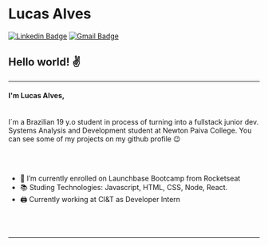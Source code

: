 # Lucas Alves
[![Linkedin Badge](https://img.shields.io/badge/-Lucas_Alves-blue?style=flat-square&logo=Linkedin&logoColor=white&link=https://www.linkedin.com/in/lucas-alves-181182164/)](https://www.linkedin.com/in/lucas-alves-181182164//)
[![Gmail Badge](https://img.shields.io/badge/-lucashas27@gmail.com-c14438?style=flat-square&logo=Gmail&logoColor=white&link=mailto:lucashas27@gmail.com)](mailto:lucashas27@gmail.com)


## Hello world! ✌️

<hr>

#### I'm Lucas Alves, 

<br>
I´m a Brazilian 19 y.o student in process of turning into a fullstack junior dev. Systems Analysis and Development student at Newton Paiva College. You can see some of my projects on my github profile 😉


<br><br>


- 🚀 I’m currently enrolled on Launchbase Bootcamp from Rocketseat 
- 📚 Studing Technologies: Javascript, HTML, CSS, Node, React.
- 🖨 Currently working at CI&T as Developer Intern

<br><br>
<hr>
